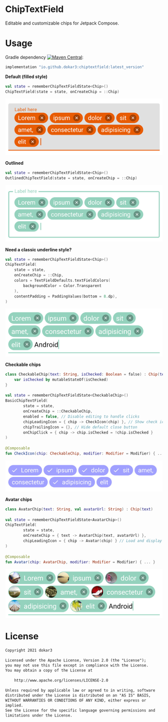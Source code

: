 # ChipTextField

Editable and customizable chips for Jetpack Compose.

# Usage

Gradle dependency [![Maven Central](https://maven-badges.herokuapp.com/maven-central/io.github.dokar3/chiptextfield/badge.svg)](https://maven-badges.herokuapp.com/maven-central/io.github.dokar3/chiptextfield):

```groovy
implementation "io.github.dokar3:chiptextfield:latest_version"
```

**Default (filled style)** 

```kotlin
val state = rememberChipTextFieldState<Chip>()
ChipTextField(state = state, onCreateChip = ::Chip)
```

![](/images/screenshot_filled.jpg)

**Outlined**

```kotlin
val state = rememberChipTextFieldState<Chip>()
OutlinedChipTextField(state = state, onCreateChip = ::Chip)
```

![](/images/screenshot_outlined.jpg)

**Need a classic underline style?**

```kotlin
val state = rememberChipTextFieldState<Chip>()
ChipTextField(
    state = state, 
    onCreateChip = ::Chip,
    colors = TextFieldDefaults.textFieldColors(
        backgroundColor = Color.Transparent
    ),
    contentPadding = PaddingValues(bottom = 8.dp),
)
```

![](/images/screenshot_light.png)

**Checkable chips**

```kotlin
class CheckableChip(text: String, isChecked: Boolean = false) : Chip(text) {
    var isChecked by mutableStateOf(isChecked)
}

val state = rememberChipTextFieldState<CheckableChip>()
BasicChipTextField(
        state = state,
        onCreateChip = ::CheckableChip,
        enabled = false, // Disable editing to handle clicks
        chipLeadingIcon = { chip -> CheckIcon(chip) }, // Show check icon if checked
        chipTrailingIcon = {}, // Hide default close button
        onChipClick = { chip -> chip.isChecked = !chip.isChecked }
)

@Composable
fun CheckIcon(chip: CheckableChip, modifier: Modifier = Modifier) { ... }
```

![](/images/screenshot_checkable.jpg)

**Avatar chips**

```kotlin
class AvatarChip(text: String, val avatarUrl: String) : Chip(text)

val state = rememberChipTextFieldState<AvatarChip>()
ChipTextField(
        state = state,
        onCreateChip = { text -> AvatarChip(text, avatarUrl) },
        chipLeadingIcon = { chip -> Avatar(chip) } // Load and display avatar
)

@Composable
fun Avatar(chip: AvatarChip, modifier: Modifier = Modifier) { ... }
```

![](/images/screenshot_avatar.png)



# License

```
Copyright 2021 dokar3

Licensed under the Apache License, Version 2.0 (the "License");
you may not use this file except in compliance with the License.
You may obtain a copy of the License at

    http://www.apache.org/licenses/LICENSE-2.0

Unless required by applicable law or agreed to in writing, software
distributed under the License is distributed on an "AS IS" BASIS,
WITHOUT WARRANTIES OR CONDITIONS OF ANY KIND, either express or implied.
See the License for the specific language governing permissions and
limitations under the License.
```
